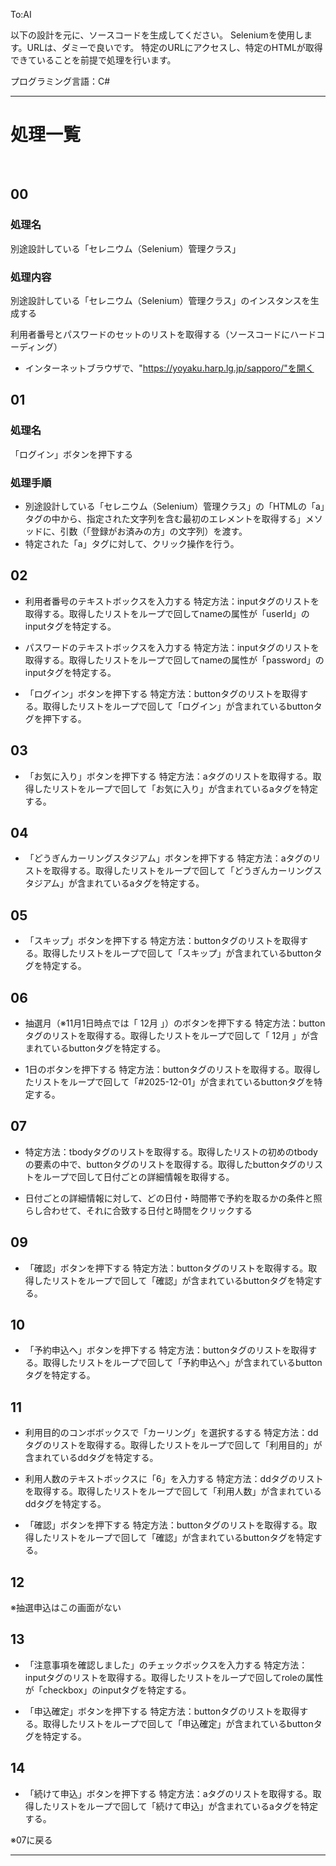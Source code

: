 
To:AI

以下の設計を元に、ソースコードを生成してください。
Seleniumを使用します。URLは、ダミーで良いです。
特定のURLにアクセスし、特定のHTMLが取得できていることを前提で処理を行います。

プログラミング言語：C#

---

# 処理一覧

<br />

## 00

### 処理名
別途設計している「セレニウム（Selenium）管理クラス」

### 処理内容
別途設計している「セレニウム（Selenium）管理クラス」のインスタンスを生成する



利用者番号とパスワードのセットのリストを取得する（ソースコードにハードコーディング）


- インターネットブラウザで、"https://yoyaku.harp.lg.jp/sapporo/"を開く

## 01

### 処理名
「ログイン」ボタンを押下する

### 処理手順
- 別途設計している「セレニウム（Selenium）管理クラス」の「HTMLの「a」タグの中から、指定された文字列を含む最初のエレメントを取得する」メソッドに、引数（「登録がお済みの方」の文字列）を渡す。
- 特定された「a」タグに対して、クリック操作を行う。

## 02
- 利用者番号のテキストボックスを入力する
特定方法：inputタグのリストを取得する。取得したリストをループで回してnameの属性が「userId」のinputタグを特定する。

- パスワードのテキストボックスを入力する
特定方法：inputタグのリストを取得する。取得したリストをループで回してnameの属性が「password」のinputタグを特定する。

- 「ログイン」ボタンを押下する
特定方法：buttonタグのリストを取得する。取得したリストをループで回して「ログイン」が含まれているbuttonタグを押下する。

## 03
- 「お気に入り」ボタンを押下する
特定方法：aタグのリストを取得する。取得したリストをループで回して「お気に入り」が含まれているaタグを特定する。

## 04
- 「どうぎんカーリングスタジアム」ボタンを押下する
特定方法：aタグのリストを取得する。取得したリストをループで回して「どうぎんカーリングスタジアム」が含まれているaタグを特定する。

## 05
- 「スキップ」ボタンを押下する
特定方法：buttonタグのリストを取得する。取得したリストをループで回して「スキップ」が含まれているbuttonタグを特定する。

## 06
- 抽選月（※11月1日時点では「 12月 」）のボタンを押下する
特定方法：buttonタグのリストを取得する。取得したリストをループで回して「 12月 」が含まれているbuttonタグを特定する。

- 1日のボタンを押下する
特定方法：buttonタグのリストを取得する。取得したリストをループで回して「#2025-12-01」が含まれているbuttonタグを特定する。

## 07
- 特定方法：tbodyタグのリストを取得する。取得したリストの初めのtbodyの要素の中で、buttonタグのリストを取得する。取得したbuttonタグのリストをループで回して日付ごとの詳細情報を取得する。

- 日付ごとの詳細情報に対して、どの日付・時間帯で予約を取るかの条件と照らし合わせて、それに合致する日付と時間をクリックする

## 09
- 「確認」ボタンを押下する
特定方法：buttonタグのリストを取得する。取得したリストをループで回して「確認」が含まれているbuttonタグを特定する。

## 10
- 「予約申込へ」ボタンを押下する
特定方法：buttonタグのリストを取得する。取得したリストをループで回して「予約申込へ」が含まれているbuttonタグを特定する。

## 11
- 利用目的のコンボボックスで「カーリング」を選択するする
特定方法：ddタグのリストを取得する。取得したリストをループで回して「利用目的」が含まれているddタグを特定する。

- 利用人数のテキストボックスに「6」を入力する
特定方法：ddタグのリストを取得する。取得したリストをループで回して「利用人数」が含まれているddタグを特定する。

- 「確認」ボタンを押下する
特定方法：buttonタグのリストを取得する。取得したリストをループで回して「確認」が含まれているbuttonタグを特定する。

## 12
※抽選申込はこの画面がない

## 13
- 「注意事項を確認しました」のチェックボックスを入力する
特定方法：inputタグのリストを取得する。取得したリストをループで回してroleの属性が「checkbox」のinputタグを特定する。

- 「申込確定」ボタンを押下する
特定方法：buttonタグのリストを取得する。取得したリストをループで回して「申込確定」が含まれているbuttonタグを特定する。

## 14
- 「続けて申込」ボタンを押下する
特定方法：aタグのリストを取得する。取得したリストをループで回して「続けて申込」が含まれているaタグを特定する。

※07に戻る












---


